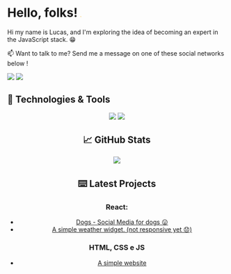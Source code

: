 <h1 align ="left"> Hello, folks! <img src="https://raw.githubusercontent.com/lucasAzS/lucasAzs/main/wave.gif" width="2rem"> </h1>

<p align="left"> Hi my name is Lucas, and I'm exploring the idea of becoming an expert in the JavaScript stack. &#128513; </p>

<p align="left">
📫  Want to talk to me? Send me a message on one of these social networks below !
</p>

<p align="left">
<a href="mailto:lucas.azsantos@gmail.com" alt="Gmail">
<img src="https://img.shields.io/badge/-lucas.azsantos@gmail.com-e34c41?style=flat-square&labelColor=e34c41&logo=gmail&logoColor=white&link=lucas.azsantos@gmail.com" /></a>
  
<a href="https://www.linkedin.com/in/lucasazsantos/" alt="Linkedin">
<img src="https://img.shields.io/badge/-Lucas-blue?style=flat-square&logo=Linkedin&logoColor=white&link=https://www.linkedin.com/in/lucasazsantos/" /></a>


<h2 align="left"> 🔧 Technologies & Tools </h2>
<p align="center">
<img src="https://img.shields.io/badge/Learning-ReactJS-blue" /> 
<img src="https://img.shields.io/badge/Learning-TypeScript-blue" /> 
</p>  
  
<h2 align="center"> &#x1f4c8; GitHub Stats </h2>

<p align="center">
  <img src="https://github-readme-stats.vercel.app/api/top-langs/?username=lucasAzs&layout=compact" />
</p>


<h2 align="center">⌨️ Latest Projects </h2>
<h3 align="center">React: </h3>
<ul align="center">
  <li><a href=https://dogslucasaz.netlify.app/ >Dogs - Social Media for dogs  😛  </a>  </li>
  <li><a href="https://weatherapplucasaz.netlify.app/"> A simple weather widget. (not responsive yet 😞) </a></li> 
</ul>

<h3 align="center">HTML, CSS e JS</h3>
<ul align="center">
  <li><a href="https://bikcraftlucasaz.netlify.app">A simple website</a></li>
</ul>

